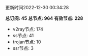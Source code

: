 更新时间2022-12-30 00:34:28

**总订阅: 45**
**总节点: 964**
**有效节点: 228**
- v2ray节点: 174
- ss节点: 41
- trojan节点: 10
- ssr节点: 3
